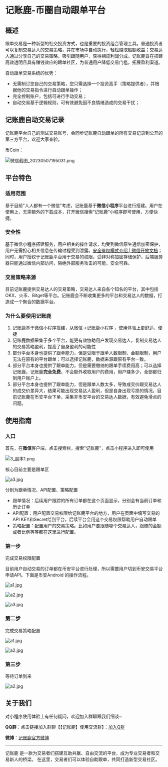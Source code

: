 # 记账鹿-币圈自动跟单平台

## **概述**

跟单交易是一种新型的社交投资方式，也是重要的投资组合管理工具。普通投资者可以复制交易达人的交易策略，并在市场中自动执行，轻松赚取超额收益；交易达人通过分享自己的交易策略，吸引跟随用户，获得相应利润分成。记账鹿旨在搭建高效透明且具有赚钱效应的跟单社区，为普通用户降低交易门槛，拓展盈利渠道。

自动跟单交易系统的优势：

* 无需制订您自己的交易策略，您只需选择一个投资高手（策略提供者），并根据他的交易指令进行自动跟单操作；
* 完全控制账户，包括可进行手动交易；
* 自动交易基于逻辑规则，可有效避免因不良情绪造成的交易干扰；

## 记账鹿自动交易记录

记账鹿平台自己的测试交易账号，会同步记账鹿自动跟单的所有交易记录到公开的第三方平台，欢迎大家查验。

币Coin：

![微信截图_20230507195031.png](https://p3-juejin.byteimg.com/tos-cn-i-k3u1fbpfcp/2269dcc1a72042049a33385e33a91db9~tplv-k3u1fbpfcp-watermark.image?)







## **平台特色**


### 适用范围

基于目前"人人都有一个微信"考虑，记账鹿基于**微信小程序**平台进行搭建。用户在使用上，无需额外的下载成本，打开微信搜索“记账鹿”小程序即可使用，方便快捷。

### 安全性

基于微信小程序搭建服务，用户相关的操作请求，均受到微信原生通信加密保护，用户无需担心相关信息在传输过程受到泄露。[安全鉴权模式介绍 | 微信开放文档](https://link.zhihu.com/?target=https%3A//developers.weixin.qq.com/miniprogram/dev/OpenApiDoc/getting_started/signature-verify.html%23%25E4%25BA%258C%25E3%2580%2581%2520%25E6%258E%25A5%25E5%258F%25A3%25E5%2586%2585%25E5%25AE%25B9%25E5%258A%25A0%25E5%25AF%2586%25E4%25BB%258B%25E7%25BB%258D)；同时，用户授权于记账鹿平台用于交易的权限，受非对称加密存储保护，后端服务器只能通过微信内部访问，隔绝外部服务攻击的可能，安全可靠。  

### 交易策略来源

目前记账鹿提供交易达人的交易策略，交易达人来自各个知名的平台，其中包括OKX、火币、Bitget等平台。记账鹿会不断收集更多的平台和交易达人的数据，打造成一个聚合的数据平台。

### 为什么要使用记账鹿

1. 记账鹿基于微信小程序搭建，从微信->记账鹿小程序 ，使用体验上更舒适、便捷
2. 记账鹿数据采集于多个平台，能更有效协助用户发现交易达人，复制交易达人的交易策略盈利，提高了自身盈利的可能性
3. 部分平台本身也提供了跟单能力，但是受限于跟单人数限制、金额限制，用户无法在原有的平台跟单；可以选择记账鹿，数据来源跟原有平台一致。
4. 部分平台本身也提供了跟单能力，但是需要缴纳的跟单手续费用高；可以选择记账鹿，记账鹿**完全免费**，不会额外收取用户的费用，用户赚多少，全部都归到用户账户上。
5. 部分平台本身也提供了跟单能力，但是跟单人数太多，导致成交价跟交易达人的成交价差异大，结果可能出现交易达人盈利，但是自身出现亏损的情况。目前记账鹿在币安平台下单，采集非币安平台的交易达人数据，有效避免滑点的问题。

## 使用指南

### 入口

首先，在**微信**客户端，点击搜索栏，搜索"记账鹿"，点击小程序进入即可使用


![3_副本1.png](https://p3-juejin.byteimg.com/tos-cn-i-k3u1fbpfcp/8d11e97badd34ca58d6253398659e8fe~tplv-k3u1fbpfcp-watermark.image?)



核心目前主要是跟单区

![a3.jpg](https://p3-juejin.byteimg.com/tos-cn-i-k3u1fbpfcp/09d4a7d0de4945d395a4240ad8081479~tplv-k3u1fbpfcp-watermark.image?)


分别为跟单情况、API配置、策略配置

* 跟单情况：后续用户跟踪的所有订单都在这个页面显示，分别会有当前订单和历史订单
* API配置：用户配置交易权限给记账鹿平台的地方，用户在页面中填写交易的API KEY和Secret给到平台，后续平台会用这个交易权限帮助用户自动跟单
* 策略配置：配置用户的交易策略。比如用户要跟随哪个交易达人，跟随的金额或者比例等等都在这里进行配置。

### 第一步

完成交易权限配置

目前用户自动交易的订单都在币安平台进行处理，所以需要用户切到币安交易平台申请API。下面是币安Android 的操作流程。

![a1.jpg](https://p3-juejin.byteimg.com/tos-cn-i-k3u1fbpfcp/71401e5c70744e6aa08ffa9906acd8cc~tplv-k3u1fbpfcp-watermark.image?)

![a2.jpg](https://p9-juejin.byteimg.com/tos-cn-i-k3u1fbpfcp/fcca9c2b81db44878dd51b690e00635a~tplv-k3u1fbpfcp-watermark.image?)

![a3.jpg](https://p1-juejin.byteimg.com/tos-cn-i-k3u1fbpfcp/ed42c9fe59d54c009ec4bf7ff762043a~tplv-k3u1fbpfcp-watermark.image?)





### 第二步

完成交易策略配置

![a1.jpg](https://p1-juejin.byteimg.com/tos-cn-i-k3u1fbpfcp/307cf3d350bc47cfb0be6bcfcdc3af16~tplv-k3u1fbpfcp-watermark.image?)

![a2.jpg](https://p1-juejin.byteimg.com/tos-cn-i-k3u1fbpfcp/f13f8181b64c4436aaf080dc0243d0f2~tplv-k3u1fbpfcp-watermark.image?)



### 第三步

等待订单到来


![a2.jpg](https://p9-juejin.byteimg.com/tos-cn-i-k3u1fbpfcp/17a390705bea46c19b146ba17b3c21e8~tplv-k3u1fbpfcp-watermark.image?)




## 关于我们

对小程序使用体验上有任何疑问，欢迎加入群聊跟我们细谈~

**QQ群**：点击链接加入群聊【【记账鹿】使用交流群】：[加入Q群](http://qm.qq.com/cgi-bin/qm/qr?_wv=1027&k=i7_jeVVq3rrqG0T3GZR-qX0oafq0jjOq&authKey=s6SVarCbnjAB9He2jbHqftNm1u4Ik4oW5jJT%2BBJ3E%2BRfdHCaLf5V15gE0umCEP2k&noverify=0&group_code=820157476)  

**微博**：[记账鹿官方微博](https://weibo.com/u/7837879814)  
* * *


记账鹿 是一款为交易者们搭建互助共赢、自由交流的平台，成为专业交易者和交易新人的桥梁。
在这里，交易者们可以体验自助跟单，共同打造新型交易社区。